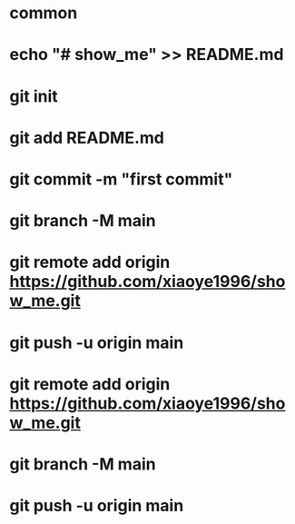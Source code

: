 # common
# echo "# show_me" >> README.md
# git init
# git add README.md
# git commit -m "first commit"
# git branch -M main
# git remote add origin https://github.com/xiaoye1996/show_me.git
# git push -u origin main

# git remote add origin https://github.com/xiaoye1996/show_me.git
# git branch -M main
# git push -u origin main